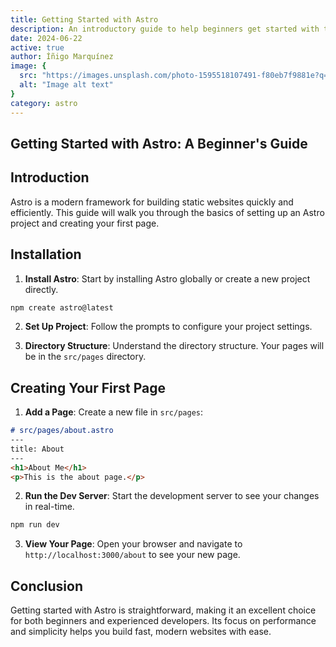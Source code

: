 ```yaml
---
title: Getting Started with Astro
description: An introductory guide to help beginners get started with the Astro framework.
date: 2024-06-22
active: true
author: Íñigo Marquínez
image: {
  src: "https://images.unsplash.com/photo-1595518107491-f80eb7f9881e?q=80&w=400",
  alt: "Image alt text"
}
category: astro
---
```


## Getting Started with Astro: A Beginner's Guide

## Introduction

Astro is a modern framework for building static websites quickly and efficiently. This guide will walk you through the basics of setting up an Astro project and creating your first page.

## Installation

1. **Install Astro**: Start by installing Astro globally or create a new project directly.
```bash
npm create astro@latest
```

2. **Set Up Project**: Follow the prompts to configure your project settings.

3. **Directory Structure**: Understand the directory structure. Your pages will be in the `src/pages` directory.

## Creating Your First Page

1. **Add a Page**: Create a new file in `src/pages`:
```markdown
# src/pages/about.astro
---
title: About
---
<h1>About Me</h1>
<p>This is the about page.</p>
```

2. **Run the Dev Server**: Start the development server to see your changes in real-time.
```bash
npm run dev
```

3. **View Your Page**: Open your browser and navigate to `http://localhost:3000/about` to see your new page.

## Conclusion

Getting started with Astro is straightforward, making it an excellent choice for both beginners and experienced developers. Its focus on performance and simplicity helps you build fast, modern websites with ease.
